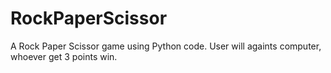 # RockPaperScissor
 A Rock Paper Scissor game using Python code. User will againts computer, whoever get 3 points win.
